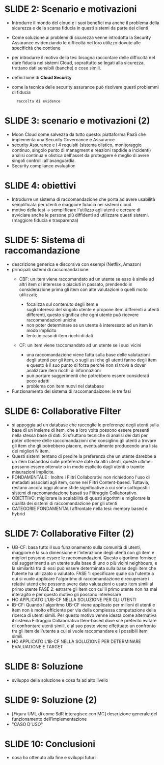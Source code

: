 # SLIDE 2: Scenario e motivazioni 
- Introdurre il mondo del cloud e i suoi benefici ma anche il problema della sicurezza e della scarsa fiducia in questi sistemi da parte dei clienti 
- Come soluzione ai problemi di sicurezza venne introdotta la Security Assurance evidenziando le difficoltà nel loro utilizzo dovute alle specificità che contiene
- per introdurre il motivo della tesi bisogna raccontare delle difficoltà nel dare fiducia nel sistemi Cloud, soprattutto se legati alla 
sicurezza, trattano dati sensibili (banche) o cose simili.
- definizione di **Cloud Security** 
- come la tecnica delle security assurance può risolvere questi problemmi di fiducia
        
        raccolta di evidence


# SLIDE 3: scenario e motivazioni (2)
- Moon Cloud come salvezza da tutto questo: piattaforma PaaS che implementa una Security Governance e Assurance
- security Assurance e i 4 requisiti (sistema olistico, monitoraggio continuo, singolo punto di managment e reazioni rapdide a incidenti)
    analisi continua e olistica dell'asset da proteggere è meglio di avere singoli controlli all'avanguardia.
- Security compliance evaluation


# SLIDE 4: obiettivi
- Introdurre un sistema di raccomandazione che porta ad avere usabilità semplificata per utenti e maggiore fiducia nei sistemi cloud
- motivo della tesi -> semplificare l'utilizzo agli utenti e cercare di avviciare anche le persone più diffidenti ad utilizzare questi sistemi.
(maggiore fiducia e trasparenza)


# SLIDE 5: Sistema di raccomandazione
- descrizione generica e discorsiva con esempi (Netflix, Amazon)
- principali sistemi di raccomandazione
    - CBF: un item viene raccomandato ad un utente se esso è simile ad altri item di interesse o piaciuti in passato, prendendo in considerazione prima gli item con alte valutazioni o quelli molto utilizzati;
        - focalizza sul contenuto degli item e  
        sugli interessi del singolo utente e propone item differenti a utenti differenti, questo significa che ogni utente può ricevere raccomandazioni uniche
        - non poter determinare se un utente è interessato ad un item in modo implicito
        - lento in caso di item ricchi di dati

    - CF: un item viene raccomandato ad un utente se i suoi vicini
        - una raccomandazione viene fatta sulla base delle valutazioni degli utenti per gli item, o sugli usi che gli utenti fanno degli item e questo è il suo punto di forza perché non si trova a dover analizzare item ricchi di informazioni
        - può portare suggerimenti che potrebbero essere considerati poco adatti
        - problema con item nuovi nel database
- Funzionamento del sistema di raccomandaizone: le tre fasi


# SLIDE 6: Collaborative Filter
- si appoggia ad un database che raccoglie le preferenze degli utenti sulla base di un insieme di item, che a loro volta possono essere presenti nella stessa base di dati. Si sfruttano tecniche di analisi dei dati per poter ottenere delle raccomandazioni che consiglino gli utenti a trovare gli item che gli potrebbero piacere, eventualmente producendo una lista dei migliori N item.
- Questi sistemi tentano di predire la preferenza che un utente darebbe a un item basandosi sulle preferenze date da altri utenti, queste ultime possono essere ottenute o in modo esplicito dagli utenti o tramite misurazioni implicite.
- FONDAMENTALE : Inoltre i Filtri Collaborativi non richiedono l'uso di metadati associati agli item, come nei Filtri Content-based. Tuttavia, restano ancora oggi alcune sfide significative a cui sono sottoposti i sistemi di raccomandazione basati su Filtraggio Collaborativo.
- OBIETTIVO: migliorare la scalabilità di questi algoritmi e migliorare la qualità dei sistemi di raccomandazione per gli utenti
- CATEGORIE FONDAMENTALI affrontate nella tesi: memory based e hybrid 


# SLIDE 7: Collaborative Filter (2)
- UB-CF: basa tutto il suo funzionamento sulla comunità di utenti, maggiore è la sua dimensione e l'interazione degli utenti con gli item e migliori possono essere le raccomandazioni. Questo algoritmo fornisce dei suggerimenti a un utente sulla base di uno o più vicini neighbours, e la similarità tra di essi può essere determinata sulla base degli item che l'utente ha utilizzato o valutato.
    FASE 1: specificare quale sia l'utente a cui si vuole applicare l'algoritmo di raccomandazione e recuperare i relativi utenti che possono avere dato valutazioni o usato item simili al primo utente
    FASE 2: estrarre gli item con cui il primo utente non ha mai interagito e per questo motivo gli possono interessare
- HO APPLICATO L'UB-CF NELLA SOLUZIONE PER GLI UTENTI
- IB-CF: Quando l'algoritmo UB-CF viene applicato per milioni di utenti e item non è molto efficiente per via della complessa computazione della ricerca di utenti simili. Per questo motivo venne ideata come alternativa il sistema Filtraggio Collaborativo Item-based dove si è preferito evitare di confrontare utenti simili, e al suo posto viene effettuato un confronto tra gli item dell'utente a cui si vuole raccomandare e i possibili item simili.
- HO APPLICATO L'IB-CF NELLA SOLUZIONE PER DETERMINARE EVALUATIONE E TARGET


# SLIDE 8: Soluzione
- sviluppo della soluzione e cosa fa ad alto livello


# SLIDE 9: Soluzione (2)
- [Figura UML di come SdR interagisce con MC] descrizione generale del funzionamento dell'implementazione
- "CASO D'USO"


# SLIDE 10: Conclusioni
- cosa ho ottenuto alla fine e sviluppi futuri
